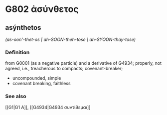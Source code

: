 # G802 ἀσύνθετος

## asýnthetos

_(as-oon'-thet-os | ah-SOON-theh-tose | ah-SYOON-thay-tose)_

### Definition

from G0001 (as a negative particle) and a derivative of G4934; properly, not agreed, i.e., treacherous to compacts; covenant-breaker; 

- uncompounded, simple
- covenant breaking, faithless

### See also

[[G1|G1 Α]], [[G4934|G4934 συντίθεμαι]]
